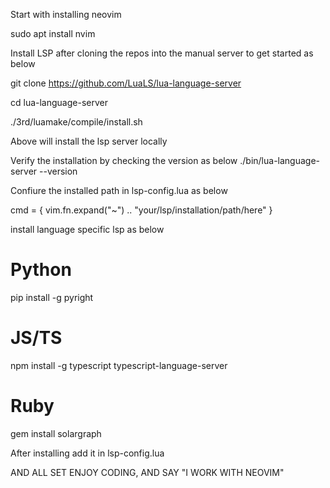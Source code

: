 Start with installing neovim 

sudo apt install nvim



Install LSP after cloning the repos into the manual server to get started as below 

git clone https://github.com/LuaLS/lua-language-server

cd lua-language-server

./3rd/luamake/compile/install.sh

Above will install the lsp server locally 


Verify the installation by checking the version as below
./bin/lua-language-server --version

Confiure the installed path in lsp-config.lua as below 

cmd = { vim.fn.expand("~") .. "your/lsp/installation/path/here" }

install language specific lsp as below

# Python
pip install -g pyright

# JS/TS
npm install -g typescript typescript-language-server

# Ruby
gem install solargraph

After installing add it in lsp-config.lua

AND ALL SET ENJOY CODING, AND SAY "I WORK WITH NEOVIM"
